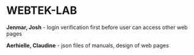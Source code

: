 # WEBTEK-LAB

**Jenmar, Josh** - login verification first before user can access other web pages

**Aerhielle, Claudine** - json files of manuals, design of web pages
